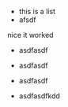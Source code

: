 *   this is a list
*   afsdf

nice it worked

*   asdfasdf

*   asdfasdf

<!---->

*   asdfasdf

<!---->

*   asdfasdfkdd
